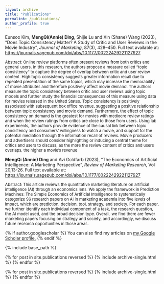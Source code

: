 ```yaml
---
layout: archive
title: "Publications"
permalink: /publications/
author_profile: true
---
```

Eunsoo Kim, **MengQi(Annie) Ding**, Shijie Lu and Xin (Shane) Wang (2023), “Does Topic Consistency Matter? 
A Study of Critic and User Reviews in the Movie Industry”,<i> Journal of Marketing</i>, 87(3), 428–450. Full text available at: <a href = "https://journals.sagepub.com/doi/abs/10.1177/00222429221127927"> https://journals.sagepub.com/doi/abs/10.1177/00222429221127927</a> 

<font size="-1">Abstract: Online review platforms often present reviews from both critics and general users. In this research, 
the authors propose a measure called “topic consistency” to capture the degree of overlap between 
critic and user review content. High topic consistency suggests greater information recall due to 
repeated presentation of the same topics, which may increase the memorability of movie attributes 
and therefore positively affect movie demand. The authors measure the topic consistency between 
critic and user reviews using topic models and further study the financial consequences of this 
measure using data for movies released in the United States. Topic consistency is positively associated 
with subsequent box office revenue, suggesting a positive relationship between topic consistency and 
movie demand. Furthermore, the effect of topic consistency on demand is the greatest for movies with 
mediocre review ratings and when the review ratings from critics are close to those from users. Using 
lab experiments, the authors provide evidence of the causal link between topic consistency and 
consumers’ willingness to watch a movie, and support for the potential mediation through the 
information recall of reviews. Movie producers and advertisers should consider highlighting or 
inducing a central theme for critics and users to discuss, as the more the review content of critics and 
users overlaps, the higher a movie’s revenue</font>

**MengQi (Annie) Ding** and Avi Goldfarb (2023), “The Economics of Artificial Intelligence: A Marketing
Perspective”, <i>Review of Marketing Research</i>, Vol 20,13-26. Full text available at: <a href = "https://www.emerald.com/insight/content/doi/10.1108/S1548-643520230000020002/full/html"> https://journals.sagepub.com/doi/abs/10.1177/00222429221127927</a>

<font size="-1">Abstract: This article reviews the quantitative marketing literature on artificial intelligence (AI) through an
economics lens. We apply the framework in Prediction Machines: The Simple Economics of Artificial
Intelligence to systematically categorize 96 research papers on AI in marketing academia into five
levels of impact, which are prediction, decision, tool, strategy, and society. For each paper, we further
identify each individual component of a task, the research question, the AI model used, and the broad
decision type. Overall, we find there are fewer marketing papers focusing on strategy and society, and
accordingly, we discuss future research opportunities in those areas.</font>

{% if author.googlescholar %}
  You can also find my articles on <u><a href="{{author.googlescholar}}">my Google Scholar profile</a>.</u>
{% endif %}

{% include base_path %}

{% for post in site.publications reversed %}
  {% include archive-single.html %}
{% endfor %}

{% for post in site.publications reversed %}
  {% include archive-single.html %}
{% endfor %}
